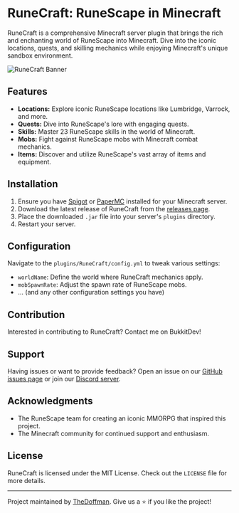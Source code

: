 # RuneCraft: RuneScape in Minecraft

RuneCraft is a comprehensive Minecraft server plugin that brings the rich and enchanting world of RuneScape into Minecraft. Dive into the iconic locations, quests, and skilling mechanics while enjoying Minecraft's unique sandbox environment.

![RuneCraft Banner](URL_TO_A_BANNER_IMAGE.png)

## Features

- **Locations:** Explore iconic RuneScape locations like Lumbridge, Varrock, and more.
- **Quests:** Dive into RuneScape's lore with engaging quests.
- **Skills:** Master 23 RuneScape skills in the world of Minecraft.
- **Mobs:** Fight against RuneScape mobs with Minecraft combat mechanics.
- **Items:** Discover and utilize RuneScape's vast array of items and equipment.

## Installation

1. Ensure you have [Spigot](https://www.spigotmc.org/) or [PaperMC](https://papermc.io/) installed for your Minecraft server.
2. Download the latest release of RuneCraft from the [releases page](https://dev.bukkit.org/projects/essentialspro/files).
3. Place the downloaded `.jar` file into your server's `plugins` directory.
4. Restart your server.

## Configuration

Navigate to the `plugins/RuneCraft/config.yml` to tweak various settings:

- `worldName`: Define the world where RuneCraft mechanics apply.
- `mobSpawnRate`: Adjust the spawn rate of RuneScape mobs.
- ... (and any other configuration settings you have)

## Contribution

Interested in contributing to RuneCraft? Contact me on BukkitDev!

## Support

Having issues or want to provide feedback? Open an issue on our [GitHub issues page](https://github.com/TheDoffman/MineScape/issues) or join our [Discord server](LINK_TO_DISCORD_SERVER).

## Acknowledgments

- The RuneScape team for creating an iconic MMORPG that inspired this project.
- The Minecraft community for continued support and enthusiasm.

## License

RuneCraft is licensed under the MIT License. Check out the `LICENSE` file for more details.

---

Project maintained by [TheDoffman](https://github.com/TheDoffman). Give us a ⭐ if you like the project!

